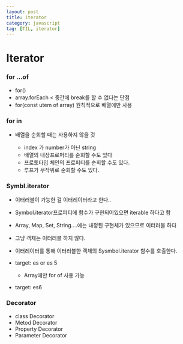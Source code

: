 ```yaml
---
layout: post
title: iterator
category: javascript
tag: [TIL, iterator] 
---
```






# Iterator 

### for ...of

* for()
* array.forEach  < 중간에 break를 할 수 없다는 단점
* for(const utem of array)
  원칙적으로 배열에만 사용 

### for in

* 배열을 순회할 때는 사용하지 않을 것

  * index 가 number가 아닌 string 
  * 배열의 내장프로퍼티를 순회할 수도 있다
  * 프로토타입 체인의 프로퍼티를 순회할 수도 있다.
  * 루프가 무작위로 순회할 수도 있다.

  

### Symbl.iterator 

* 이터러블이 가능한 걸 이터레이터라고 한다..
* Symbol.iterator프로퍼티에 함수가 구현되어있으면 iterable 하다고 함
* Array, Map, Set, String....에는 내정된 구현체가 있으므로 이터러블 하다
* 그냥 객체는 이터러블 하지 않다.
* 이터레이터를 통해 이터러블한 객체의 Sysmbol.iterator 함수를 호출한다. 
* target: es or es 5
  * Array에만 for of 사용 가능

* target: es6


### Decorator 

* class Decorator 
* Metod Decorator
* Property Decorator
* Parameter Decorator